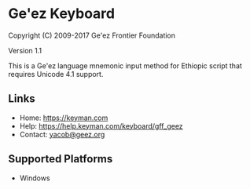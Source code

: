Ge'ez Keyboard
=====================

Copyright (C) 2009-2017 Ge'ez Frontier Foundation

Version 1.1

This is a Ge'ez language mnemonic input method for Ethiopic script that requires Unicode 4.1 support.

Links
-----

 * Home:     https://keyman.com
 * Help:     https://help.keyman.com/keyboard/gff_geez
 * Contact:  yacob@geez.org

Supported Platforms
-------------------
 * Windows
 